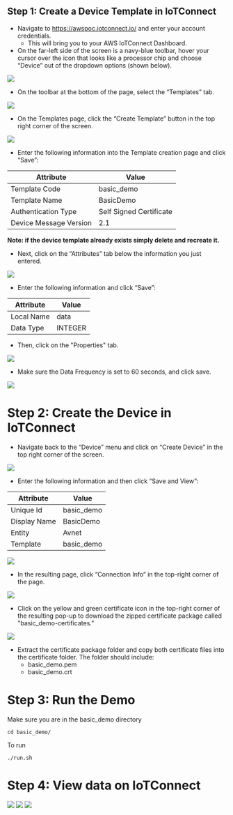 ## Step 1: Create a Device Template in IoTConnect
* Navigate to https://awspoc.iotconnect.io/ and enter your account credentials.
   * This will bring you to your AWS IoTConnect Dashboard.
* On the far-left side of the screen is a navy-blue toolbar, hover your cursor over the icon that looks like a processor chip and choose “Device” out of the dropdown options (shown below). 

<img src="..//media/image1.png"/>

* On the toolbar at the bottom of the page, select the “Templates” tab.

<img src="..//media/image2.png"/>

* On the Templates page, click the “Create Template” button in the top right corner of the screen. 

<img src="..//media/image3.png"/>

* Enter the following information into the Template creation page and click “Save”:

| Attribute              | Value                   |
| ---------------------- | ----------------------- |
| Template Code          | basic_demo              |
| Template Name          | BasicDemo              |
| Authentication Type    | Self Signed Certificate |
| Device Message Version | 2.1                     |

 **Note: if the device template already exists simply delete and recreate it.**

* Next, click on the “Attributes” tab below the information you just entered.

<img src="..//media/image4.png"/>
 
* Enter the following information and click “Save”:

| Attribute  | Value       |
| ---------- | ----------- |
| Local Name | data        |
| Data Type  | INTEGER     |

* Then, click on the "Properties" tab.

<img src="..//media/image11.png"/>

* Make sure the Data Frequency is set to 60 seconds, and click save.

<img src="..//media/image12.png"/>

# Step 2: Create the Device in IoTConnect
* Navigate back to the “Device” menu and click on “Create Device” in the top right corner of the screen.

<img src="..//media/image5.png"/>

* Enter the following information and then click “Save and View”:
  
| Attribute    | Value         |
| ------------ | ------------- |
| Unique Id    | basic_demo    |
| Display Name | BasicDemo     |
| Entity       | Avnet         |
| Template     | basic_demo    |
 
<img src="..//media/image6.png"/>

* In the resulting page, click “Connection Info” in the top-right corner of the page.

<img src="..//media/image7.png"/>

* Click on the yellow and green certificate icon in the top-right corner of the resulting pop-up to download the zipped certificate package called "basic_demo-certificates.”

<img src="..//media/image8.png"/>

* Extract the certificate package folder and copy both certificate files into the certificate folder. The folder should include:
   * basic_demo.pem
   * basic_demo.crt

# Step 3: Run the Demo

Make sure you are in the basic_demo directory

`cd basic_demo/`

To run

`./run.sh`  

# Step 4: View data on IoTConnect

<img src="..//media/image13.png"/>

<img src="..//media/image14.png"/>

<img src="..//media/image15.png"/>